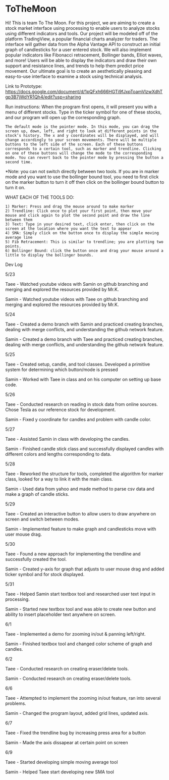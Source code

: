# ToTheMoon
Hi! This is team To The Moon. For this project, we are aiming to create a stock market interface using processing to enable users to analyze stocks using different indicators and tools. Our project will be modeled off of the platform TradingView, a popular financial charts analyzer for traders. The interface will gather data from the Alpha Vantage API to construct an initial graph of candlesticks for a user entered stock. We will also implement popular indicators like Fibonacci retracement, Bollinger bands, Elliot waves, and more! Users will be able to display the indicators and draw their own support and resistance lines, and trends to help them predict price movement. Our ultimate goal is to create an aesthetically pleasing and easy-to-use interface to examine a stock using technical analysis.

Link to Prototype: https://docs.google.com/document/d/1pQFxh666HGTi9fJxpToamVlzwXdhTgp3B7jWdYR1Qh4/edit?usp=sharing


Run instructions: 
	When the program first opens, it will present you with a menu of different stocks. Type in the ticker symbol for one of these stocks, and our program will open up the corresponding graph. 
	
	The default mode is the pointer mode. In this mode, you can drag the screen up, down, left, and right to look at different points in the stock’s history. The x and y coordinates will be displayed, and will change accordingly to your screen movements. There will be multiple buttons to the left side of the screen. Each of these buttons corresponds to a certain tool, such as marker and trendline. Clicking on one of these buttons will change the mode to the corresponding mode. You can revert back to the pointer mode by pressing the button a second time. 

  *Note: you can not switch directly between two tools. If you are in marker mode and you want to use the bollinger bound tool, you need to first click on the marker button to turn it off then click on the bollinger bound button to turn it on. 
  
  WHAT EACH OF THE TOOLS DO: 
  
    1) Marker: Press and drag the mouse around to make marker 
    2) Trendline: Click once to plot your first point, then move your mouse and click again to plot the second point and draw the line between them
    3) Text: Type in your desired text, click enter, then click on the screen at the location where you want the text to appear
    4) SMA: Simply click on the button once to display the simple moving average line
    5) Fib Retracement: This is similar to trendline; you are plotting two points. 
    6) Bollinger Bound: click the button once and drag your mouse around a little to display the bollinger bounds. 


Dev Log

5/23

Taee - Watched youtube videos with Samin on github branching and merging and explored the resources provided by Mr.K.

Samin - Watched youtube videos with Taee on github branching and merging and explored the resources provided by Mr.K.

5/24

Taee - Created a demo branch with Samin and practiced creating branches, dealing with merge conflicts, and understanding the github network feature.

Samin - Created a demo branch with Taee and practiced creating branches, dealing with merge conflicts, and understanding the github network feature.

5/25

Taee - Created setup, candle, and tool classes. Developed a primitive system for determining which button/mode is pressed

Samin - Worked with Taee in class and on his computer on setting up base code.

5/26

Taee - Conducted research on reading in stock data from online sources. Chose Tesla as our reference stock for development.

Samin - Fixed y coordinate for candles and problem with candle color.

5/27

Taee - Assisted Samin in class with developing the candles.

Samin - Finished candle stick class and successfully displayed candles with different colors and lengths corresponding to data.

5/28

Taee - Reworked the structure for tools, completed the algorithm for marker class, looked for a way to link it with the main class. 

Samin - Used data from yahoo and made method to parse csv data and make a graph of candle sticks.

5/29

Taee - Created an interactive button to allow users to draw anywhere on screen and switch between modes.

Samin - Implemented feature to make graph and candlesticks move with user mouse drag.

5/30

Taee - Found a new approach for implementing the trendline and successfully created the tool.

Samin - Created y-axis for graph that adjusts to user mouse drag and added ticker symbol and for stock displayed.

5/31

Taee - Helped Samin start textbox tool and researched user text input in processing.

Samin - Started new textbox tool and was able to create new button and ability to insert placeholder text anywhere on screen.

6/1

Taee - Implemented a demo for zooming in/out & panning left/right.

Samin - Finished textbox tool and changed color scheme of graph and candles.

6/2

Taee - Conducted research on creating eraser/delete tools.

Samin - Conducted research on creating eraser/delete tools.

6/6

Taee - Attempted to implement the zooming in/out feature, ran into several problems.

Samin - Changed the program layout, added grid lines, updated axis.

6/7

Taee - Fixed the trendline bug by increasing press area for a button

Samin - Made the axis dissapear at certain point on screen


6/9

Taee - Started developing simple moving average tool

Samin - Helped Taee start developing new SMA tool




